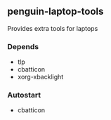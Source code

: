 ## penguin-laptop-tools

Provides extra tools for laptops

### Depends
* tlp
* cbatticon
* xorg-xbacklight

### Autostart
* cbatticon

